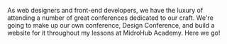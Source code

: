 As web designers and front-end developers, we have
the luxury of attending a number of great conferences
dedicated to our craft. We're going to make up our own
conference, Design Conference, and build a website for
it throughout my lessons at MidroHub Academy. Here
we go!
